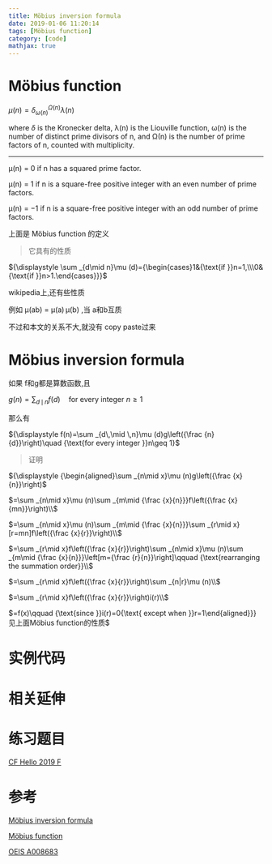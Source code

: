 ```yaml
---
title: Möbius inversion formula
date: 2019-01-06 11:20:14
tags: [Möbius function]
category: [code]
mathjax: true
---
```


# Möbius function

${\displaystyle \mu (n)=\delta _{\omega (n)}^{\Omega (n)}\lambda (n)}$

where ${\displaystyle \delta }$  is the Kronecker delta, λ(n) is the Liouville function, ω(n) is the number of distinct prime divisors of n, and Ω(n) is the number of prime factors of n, counted with multiplicity.

---

μ(n) = 0 if n has a squared prime factor.

μ(n) = 1 if n is a square-free positive integer with an even number of prime factors.

μ(n) = −1 if n is a square-free positive integer with an odd number of prime factors.

上面是 Möbius function 的定义

> 它具有的性质

${\displaystyle \sum _{d\mid n}\mu (d)={\begin{cases}1&{\text{if }}n=1,\\\0&{\text{if }}n>1.\end{cases}}}$

wikipedia上,还有些性质

例如 μ(ab) = μ(a) μ(b) ,当 a和b互质

不过和本文的关系不大,就没有 copy paste过来

# Möbius inversion formula

如果 f和g都是算数函数,且

$g(n)=\sum_{d\,\mid \,n}f(d)\quad\text{for every integer }n\ge 1$

那么有

${\displaystyle f(n)=\sum _{d\,\mid \,n}\mu (d)g\left({\frac {n}{d}}\right)\quad {\text{for every integer }}n\geq 1}$

> 证明

${\displaystyle {\begin{aligned}\sum _{n\mid x}\mu (n)g\left({\frac {x}{n}}\right)$

$=\sum _{n\mid x}\mu (n)\sum _{m\mid {\frac {x}{n}}}f\left({\frac {x}{mn}}\right)\\$

$=\sum _{n\mid x}\mu (n)\sum _{m\mid {\frac {x}{n}}}\sum _{r\mid x}[r=mn]f\left({\frac {x}{r}}\right)\\$

$=\sum _{r\mid x}f\left({\frac {x}{r}}\right)\sum _{n\mid x}\mu (n)\sum _{m\mid {\frac {x}{n}}}\left[m={\frac {r}{n}}\right]\qquad {\text{rearranging the summation order}}\\$

$=\sum _{r\mid x}f\left({\frac {x}{r}}\right)\sum _{n|r}\mu (n)\\$

$=\sum _{r\mid x}f\left({\frac {x}{r}}\right)i(r)\\$

$=f(x)\qquad {\text{since }}i(r)=0{\text{ except when }}r=1\end{aligned}}} 见上面Möbius function的性质$


# 实例代码


# 相关延伸


# 练习题目

[CF Hello 2019 F](https://codeforces.com/contest/1097/problem/F)

# 参考

[Möbius inversion formula](https://en.wikipedia.org/wiki/M%C3%B6bius_inversion_formula)

[Möbius function](https://en.wikipedia.org/wiki/M%C3%B6bius_function)

[OEIS A008683](https://oeis.org/A008683)
